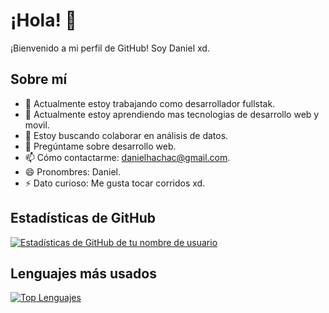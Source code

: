# ¡Hola! 👋

¡Bienvenido a mi perfil de GitHub! Soy Daniel xd.

## Sobre mí

- 🔭 Actualmente estoy trabajando como desarrollador fullstak.
- 🌱 Actualmente estoy aprendiendo mas tecnologias de desarrollo web y movil.
- 👯 Estoy buscando colaborar en análisis de datos.
- 💬 Pregúntame sobre desarrollo web.
- 📫 Cómo contactarme: danielhachac@gmail.com.
- 😄 Pronombres: Daniel.
- ⚡ Dato curioso: Me gusta tocar corridos xd.

## Estadísticas de GitHub

[![Estadísticas de GitHub de tu nombre de usuario](https://github-readme-stats.vercel.app/api?username=tu_nombre_de_usuario&theme=dark)](https://github.com/anuraghazra/github-readme-stats)

## Lenguajes más usados

[![Top Lenguajes](https://github-readme-stats.vercel.app/api/top-langs/?username=tu_nombre_de_usuario&layout=compact&theme=dark)](https://github.com/anuraghazra/github-readme-stats)
